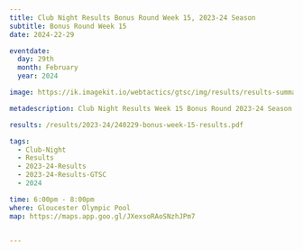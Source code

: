 ```yaml
---
title: Club Night Results Bonus Round Week 15, 2023-24 Season
subtitle: Bonus Round Week 15 
date: 2024-22-29

eventdate:
  day: 29th
  month: February
  year: 2024

image: https://ik.imagekit.io/webtactics/gtsc/img/results/results-summary-15.jpg

metadescription: Club Night Results Week 15 Bonus Round 2023-24 Season

results: /results/2023-24/240229-bonus-week-15-results.pdf

tags:
  - Club-Night
  - Results
  - 2023-24-Results
  - 2023-24-Results-GTSC
  - 2024

time: 6:00pm - 8:00pm
where: Gloucester Olympic Pool
map: https://maps.app.goo.gl/JXexsoRAoSNzhJPm7


---
```






